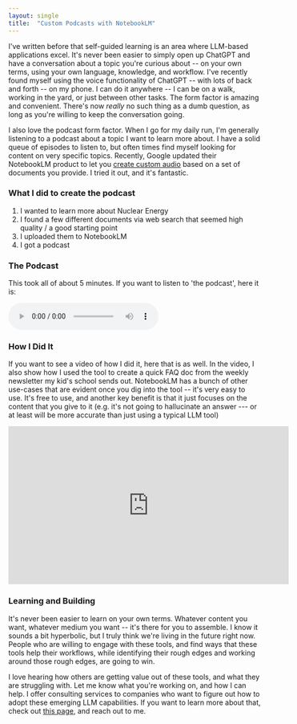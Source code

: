 ```yaml
---
layout: single
title:  "Custom Podcasts with NotebookLM"
---
```


I've written before that self-guided learning is an area where LLM-based applications excel. It's never been easier to simply open up ChatGPT and have a conversation about a topic you're curious about -- on your own terms, using your own language, knowledge, and workflow. I've recently found myself using the voice functionality of ChatGPT -- with lots of back and forth -- on my phone. I can do it anywhere -- I can be on a walk, working in the yard, or just between other tasks. The form factor is amazing and convenient. There's now *really* no such thing as a dumb question, as long as you're willing to keep the conversation going.

I also love the podcast form factor. When I go for my daily run, I'm generally listening to a podcast about a topic I want to learn more about. I have a solid queue of episodes to listen to, but often times find myself looking for content on very specific topics. Recently, Google updated their NotebookLM product to let you [create custom audio](https://blog.google/technology/ai/notebooklm-audio-overviews/) based on a set of documents you provide. I tried it out, and it's fantastic. 

### What I did to create the podcast

1. I wanted to learn more about Nuclear Energy
2. I found a few different documents via web search that seemed high quality / a good starting point
3. I uploaded them to NotebookLM
4. I got a podcast

### The Podcast
This took all of about 5 minutes. If you want to listen to 'the podcast', here it is:

<audio controls preload="auto">
    <source src="/docs/assets/audio/nuclear_energy_notebook_ml.wav" type="audio/wav">
    Your browser does not support the audio element.
</audio>

### How I Did It
If you want to see a video of how I did it, here that is as well. In the video, I also show how I used the tool to create a quick FAQ doc from the weekly newsletter my kid's school sends out. NotebookLM has a bunch of other use-cases that are evident once you dig into the tool -- it's very easy to use. It's free to use, and another key benefit is that it just focuses on the content that you give to it (e.g. it's not going to hallucinate an answer --- or at least will be more accurate than just using a typical LLM tool)

<iframe width="560" height="315" src="https://www.youtube.com/embed/bxDrIaP2JVs?si=cuQKjKwnb_BqFExq" title="YouTube video player" frameborder="0" allow="accelerometer; autoplay; clipboard-write; encrypted-media; gyroscope; picture-in-picture; web-share" referrerpolicy="strict-origin-when-cross-origin" allowfullscreen></iframe>

### Learning and Building

It's never been easier to learn on your own terms. Whatever content you want, whatever medium you want -- it's there for you to assemble. I know it sounds a bit hyperbolic, but I truly think we're living in the future right now. People who are willing to engage with these tools, and find ways that these tools help their workflows, while identifying their rough edges and working around those rough edges, are going to win.

I love hearing how others are getting value out of these tools, and what they are struggling with. Let me know what you're working on, and how I can help. I offer consulting services to companies who want to figure out how to adopt these emerging LLM capabilities. If you want to learn more about that, check out [this page](/work-with-me.html), and reach out to me.